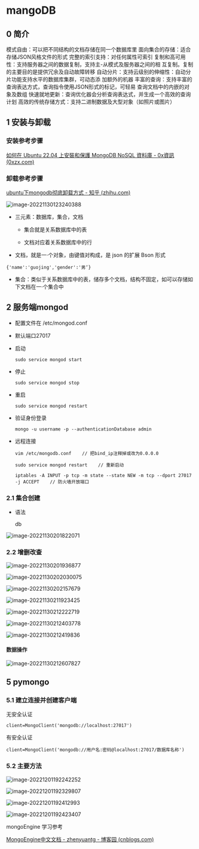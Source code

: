 # mangoDB

## 0 简介

模式自由：可以把不同结构的文档存储在同一个数据库里
面向集合的存储：适合存储JSON风格文件的形式
完整的索引支持：对任何属性可索引
复制和高可用性：支持服务器之间的数据复制，支持主-从模式及服务器之间的相
互复制。复制的主要目的是提供冗余及自动故障转移
自动分片：支持云级别的伸缩性：自动分片功能支持水平的数据库集群，可动态添
加额外的机器
丰富的查询：支持丰富的查询表达方式，查询指令使用JSON形式的标记，可轻易
查询文档中的内嵌的对象及数组
快速就地更新：查询优化器会分析查询表达式，并生成一个高效的查询计划
高效的传统存储方式：支持二进制数据及大型对象（如照片或图片）

## 1 安装与卸载

### 安装参考步骤

[如何在 Ubuntu 22.04 上安裝和保護 MongoDB NoSQL 資料庫 - 0x資訊 (0xzx.com)](https://0xzx.com/zh-tw/2022062418502405750.html)

### 卸载参考步骤

[ubuntu下mongodb彻底卸载方式 - 知乎 (zhihu.com)](https://zhuanlan.zhihu.com/p/347614929)



![image-20221130123240388](imgs/mangoDB/image-20221130123240388.png)

- 三元素：数据库，集合，文档

  - 集合就是关系数据库中的表

  - 文档对应着关系数据库中的行

- 文档，就是一·个对象，由键值对构成，是 json 的扩展 Bson 形式

```
{'name':'guojing','gender':'男‘}
```

- 集合：类似于关系数据库中的表，储存多个文档，结构不固定，如可以存储如下文档在一·个集合中



## 2 服务端mongod

- 配置文件在 /etc/mongod.conf
- 默认端口27017

- 启动

  ```
  sudo service mongod start
  ```

- 停止

  ```
  sudo service mongod stop
  ```

- 重启

  ```
  sudo service mongod restart
  ```

- 验证身份登录

  ```
  mongo -u username -p --authenticationDatabase admin
  ```


- 远程连接

  ```
  vim /etc/mongodb.conf    // 把bind_ip注释掉或改为0.0.0.0
  ```

  ```
  sudo service mongod restart    // 重新启动
  ```

  ```
  iptables -A INPUT -p tcp -m state --state NEW -m tcp --dport 27017 -j ACCEPT    // 防火墙开放端口
  ```

  

### 2.1 集合创建

- 语法

  db



![image-20221130201822071](imgs/mangoDB/image-20221130201822071.png)

### 2.2 增删改查

![image-20221130201936877](imgs/mangoDB/image-20221130201936877.png)







![image-20221130202030075](imgs/mangoDB/image-20221130202030075.png)

![image-20221130202157679](imgs/mangoDB/image-20221130202157679.png)

![image-20221130211923425](imgs/mangoDB/image-20221130211923425.png)



![image-20221130212222719](imgs/mangoDB/image-20221130212222719.png)

![image-20221130212403778](imgs/mangoDB/image-20221130212403778.png)

![image-20221130212419836](imgs/mangoDB/image-20221130212419836.png)

#### 数据操作

![image-20221130212607827](imgs/mangoDB/image-20221130212607827.png)

## 5 pymongo

### 5.1 建立连接并创建客户端

无安全认证

```
client=MongoClient('mongodb://localhost:27017')
```

有安全认证

```
client=MongoClient('mongodb://用户名:密码@localhost:27017/数据库名称')
```

### 5.2 主要方法

![image-20221201192242252](imgs/mangoDB/image-20221201192242252.png)

![image-20221201192329807](imgs/mangoDB/image-20221201192329807.png)

![image-20221201192412993](imgs/mangoDB/image-20221201192412993.png)

![image-20221201192423407](imgs/mangoDB/image-20221201192423407.png)

mongoEngine 学习参考

[MongoEngine中文文档 - zhenyuantg - 博客园 (cnblogs.com)](https://www.cnblogs.com/zhenyauntg/p/13201826.html)